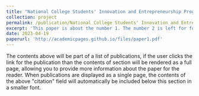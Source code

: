 ```yaml
---
title: "National College Students' Innovation and Entrepreneurship Program — Development of an Intelligent Aesthetic Education System Based on Large Language Models and Image Generation Models."
collection: project
permalink: /publication/National College Students' Innovation and Entrepreneurship Program
excerpt: 'This paper is about the number 1. The number 2 is left for future work.'
date: 2023-04-19
paperurl: 'http://academicpages.github.io/files/paper1.pdf'
---
```


The contents above will be part of a list of publications, if the user clicks the link for the publication than the contents of section will be rendered as a full page, allowing you to provide more information about the paper for the reader. When publications are displayed as a single page, the contents of the above "citation" field will automatically be included below this section in a smaller font.
